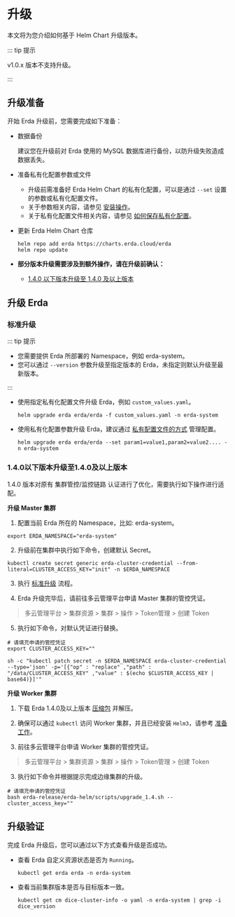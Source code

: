 # 升级

本文将为您介绍如何基于 Helm Chart 升级版本。

::: tip 提示

v1.0.x 版本不支持升级。

:::

## 升级准备

开始 Erda 升级前，您需要完成如下准备：
- 数据备份

  建议您在升级前对 Erda 使用的 MySQL 数据库进行备份，以防升级失败造成数据丢失。
  
- 准备私有化配置参数或文件
  - 升级前需准备好 Erda Helm Chart 的私有化配置，可以是通过 `--set` 设置的参数或私有化配置文件。
  - 关于参数相关内容，请参见 [安装操作](helm-install-demo.md#安装操作)。
  - 关于私有化配置文件相关内容，请参见 [如何保存私有化配置](high-availability.md#如何保存私有化配置)。
  
- 更新 Erda Helm Chart 仓库

  ```shell
  helm repo add erda https://charts.erda.cloud/erda
  helm repo update
  ```
- **部分版本升级需要涉及到额外操作，请在升级前确认：**
  - [1.4.0 以下版本升级至 1.4.0 及以上版本](upgrade.md#1.4.0以下版本升级至1.4.0及以上版本)

## 升级 Erda

### 标准升级

::: tip 提示

- 您需要提供 Erda 所部署的 Namespace，例如 erda-system。 
- 您可以通过 `--version` 参数升级至指定版本的 Erda，未指定则默认升级至最新版本。

:::

- 使用指定私有化配置文件升级 Erda，例如 `custom_values.yaml`。

  ```shell
  helm upgrade erda erda/erda -f custom_values.yaml -n erda-system
  ```

- 使用私有化配置参数升级 Erda，建议通过 [私有配置文件的方式](high-availability.md#如何保存私有化配置) 管理配置。

  ```shell
  helm upgrade erda erda/erda --set param1=value1,param2=value2.... -n erda-system
  ```

### 1.4.0以下版本升级至1.4.0及以上版本

1.4.0 版本对原有 集群管控/监控链路 认证进行了优化，需要执行如下操作进行适配。<br />

**升级 Master 集群**

1. 配置当前 Erda 所在的 Namespace，比如: erda-system。

```shell
export ERDA_NAMESPACE="erda-system" 
```

2. 升级前在集群中执行如下命令，创建默认 Secret。

```shell
kubectl create secret generic erda-cluster-credential --from-literal=CLUSTER_ACCESS_KEY="init" -n $ERDA_NAMESPACE
```

3. 执行 [标准升级](upgrade.md#标准升级) 流程。

4. Erda 升级完毕后，请前往多云管理平台申请 Master 集群的管控凭证。
> 多云管理平台 > 集群资源 > 集群 > 操作 > Token管理 > 创建 Token

5. 执行如下命令，对默认凭证进行替换。

```shell
# 请填充申请的管控凭证
export CLUSTER_ACCESS_KEY=""
```
```shell
sh -c "kubectl patch secret -n $ERDA_NAMESPACE erda-cluster-credential --type='json' -p='[{"op" : "replace" ,"path" : "/data/CLUSTER_ACCESS_KEY" ,"value" : $(echo $CLUSTER_ACCESS_KEY | base64)}]'"
```

**升级 Worker 集群**

1. 下载 Erda 1.4.0及以上版本 [压缩包](https://github.com/erda-project/erda/releases) 并解压。

2. 确保可以通过 `kubectl` 访问 Worker 集群，并且已经安装 `Helm3`，请参考 [准备工作](premise.md#准备工作)。 

3. 前往多云管理平台申请 Worker 集群的管控凭证。
> 多云管理平台 > 集群资源 > 集群 > 操作 > Token管理 > 创建 Token

3. 执行如下命令并根据提示完成边缘集群的升级。

```shell
# 请填充申请的管控凭证
bash erda-release/erda-helm/scripts/upgrade_1.4.sh --cluster_access_key=""
```

## 升级验证

完成 Erda 升级后，您可以通过以下方式查看升级是否成功。

- 查看 Erda 自定义资源状态是否为 `Running`。

  ```shell
  kubectl get erda erda -n erda-system
  ```

- 查看当前集群版本是否与目标版本一致。

  ```SHELL
  kubectl get cm dice-cluster-info -o yaml -n erda-system | grep -i dice_version
  ```
